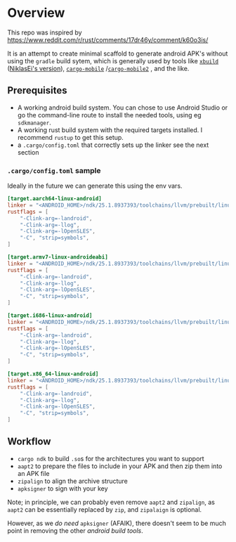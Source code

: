 # Overview 

This repo was inspired by https://www.reddit.com/r/rust/comments/17dr46y/comment/k60o3is/

It is an attempt to create minimal scaffold to generate android APK's 
without using the `gradle` build sytem, which is generally used by tools like
[`xbuild`](https://github.com/rust-mobile/xbuild) 
([NiklasEi's version](https://github.com/NiklasEi/xbuild)), 
[`cargo-mobile`](https://github.com/BrainiumLLC/cargo-mobile/)
/[`cargo-mobile2`](https://github.com/tauri-apps/cargo-mobile2)
, and the like.

## Prerequisites 

* A working android build system. You can chose to use Android Studio or go the 
  command-line route to install the needed tools, using eg `sdkmanager`. 
* A working rust build system with the required targets installed. I 
  recommend `rustup` to get this setup.
* a `.cargo/config.toml` that correctly sets up the linker see the next section

### `.cargo/config.toml` sample

Ideally in the future we can generate this using the env vars. 

```toml
[target.aarch64-linux-android]
linker = "<ANDROID_HOME>/ndk/25.1.8937393/toolchains/llvm/prebuilt/linux-x86_64/bin/aarch64-linux-android24-clang"
rustflags = [
    "-Clink-arg=-landroid",
    "-Clink-arg=-llog",
    "-Clink-arg=-lOpenSLES",
    "-C", "strip=symbols",
]

[target.armv7-linux-androideabi]
linker = "<ANDROID_HOME>/ndk/25.1.8937393/toolchains/llvm/prebuilt/linux-x86_64/bin/armv7a-linux-androideabi24-clang"
rustflags = [
    "-Clink-arg=-landroid",
    "-Clink-arg=-llog",
    "-Clink-arg=-lOpenSLES",
    "-C", "strip=symbols",
]

[target.i686-linux-android]
linker = "<ANDROID_HOME>/ndk/25.1.8937393/toolchains/llvm/prebuilt/linux-x86_64/bin/i686-linux-android24-clang"
rustflags = [
    "-Clink-arg=-landroid",
    "-Clink-arg=-llog",
    "-Clink-arg=-lOpenSLES",
    "-C", "strip=symbols",
]

[target.x86_64-linux-android]
linker = "<ANDROID_HOME>/ndk/25.1.8937393/toolchains/llvm/prebuilt/linux-x86_64/bin/x86_64-linux-android24-clang"
rustflags = [
    "-Clink-arg=-landroid",
    "-Clink-arg=-llog",
    "-Clink-arg=-lOpenSLES",
    "-C", "strip=symbols",
]
```

## Workflow 

* `cargo ndk` to build `.so`s for the architectures you want to support
* `aapt2` to prepare the files to include in your APK and then zip them into an APK file
* `zipalign` to align the archive structure
* `apksigner` to sign with your key

Note; in principle, we can probably even remove `aapt2` and `zipalign`, 
as `aapt2` can be essentially replaced by `zip`, and `zipalaign` is optional.

However, as we _do need_ `apksigner` (AFAIK), there doesn't seem to be much 
point in removing the other _android build tools_.
